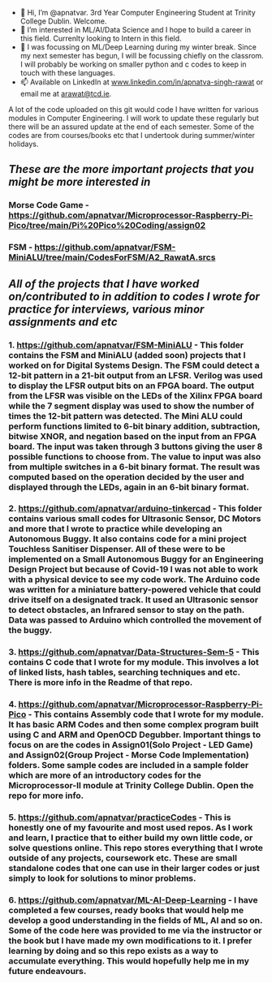 - 👋 Hi, I’m @apnatvar. 3rd Year Computer Engineering Student at Trinity College Dublin. Welcome.
- 👀 I’m interested in ML/AI/Data Science and I hope to build a career in this field. Currenlty looking to Intern in this field.
- 🌱 I was focussing on ML/Deep Learning during my winter break. Since my next semester has begun, I will be focussing chiefly on the classrom. I will probably be working on smaller python and c codes to keep in touch with these languages. 
- 📫 Available on LinkedIn at www.linkedin.com/in/apnatva-singh-rawat or email me at arawat@tcd.ie. 

A lot of the code uploaded on this git would code I have written for various modules in Computer Engineering. I will work to update these regularly but 
there will be an assured update at the end of each semester. 
Some of the codes are from courses/books etc that I undertook during summer/winter holidays.

## *These are the more important projects that you might be more interested in*
### Morse Code Game - https://github.com/apnatvar/Microprocessor-Raspberry-Pi-Pico/tree/main/Pi%20Pico%20Coding/assign02
### FSM - https://github.com/apnatvar/FSM-MiniALU/tree/main/CodesForFSM/A2_RawatA.srcs

## *All of the projects that I have worked on/contributed to in addition to codes I wrote for practice for interviews, various minor assignments and etc* 

### 1. https://github.com/apnatvar/FSM-MiniALU - This folder contains the FSM and MiniALU (added soon) projects that I worked on for Digital Systems Design. The FSM could detect a 12-bit pattern in a 21-bit output from an LFSR. Verilog was used to display the LFSR output bits on an FPGA board. The output from the LFSR was visible on the LEDs of the Xilinx FPGA board while the 7 segment display was used to show the number of times the 12-bit pattern was detected. The Mini ALU could perform functions limited to 6-bit binary addition, subtraction, bitwise XNOR, and negation based on the input from an FPGA board. The input was taken through 3 buttons giving the user 8 possible functions to choose from. The value to input was also from multiple switches in a 6-bit binary format. The result was computed based on the operation decided by the user and displayed through the LEDs, again in an 6-bit binary format.
### 2. https://github.com/apnatvar/arduino-tinkercad - This folder contains various small codes for Ultrasonic Sensor, DC Motors and more that I wrote to practice while developing an Autonomous Buggy. It also contains code for a mini project Touchless Sanitiser Dispenser. All of these were to be implemented on a Small Autonomous Buggy for an Engineering Design Project but because of Covid-19 I was not able to work with a physical device to see my code work. The Arduino code was written for a miniature battery-powered vehicle that could drive itself on a designated track. It used an Ultrasonic sensor to detect obstacles, an Infrared sensor to stay on the path. Data was passed to Arduino which controlled the movement of the buggy.
### 3. https://github.com/apnatvar/Data-Structures-Sem-5 - This contains C code that I wrote for my module. This involves a lot of linked lists, hash tables, searching techniques and etc. There is more info in the Readme of that repo.
### 4. https://github.com/apnatvar/Microprocessor-Raspberry-Pi-Pico - This contains Assembly code that I wrote for my module. It has basic ARM Codes and then some complex program built using C and ARM and OpenOCD Degubber. Important things to focus on are the codes in Assign01(Solo Project - LED Game) and Assign02(Group Project - Morse Code Implementation) folders. Some sample codes are included in a sample folder which are more of an introductory codes for the Microprocessor-II module at Trinity College Dublin. Open the repo for more info.
### 5. https://github.com/apnatvar/practiceCodes - This is honestly one of my favourite and most used repos. As I work and learn, I practice that to either build my own little code, or solve questions online. This repo stores everything that I wrote outside of any projects, coursework etc. These are small standalone codes that one can use in their larger codes or just simply to look for solutions to minor problems.
### 6. https://github.com/apnatvar/ML-AI-Deep-Learning - I have completed a few courses, ready books that would help me develop a good understanding in the fields of ML, AI and so on. Some of the code here was provided to me via the instructor or the book but I have made my own modifications to it. I prefer learning by doing and so this repo exists as a way to accumulate everything. This would hopefully help me in my future endeavours.
<!---
apnatvar/apnatvar is a ✨ special ✨ repository because its `README.md` (this file) appears on your GitHub profile.
You can click the Preview link to take a look at your changes.
--->
